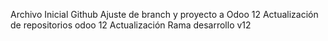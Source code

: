 Archivo Inicial Github
Ajuste de branch y proyecto a Odoo 12
Actualización de repositorios odoo 12
Actualización Rama desarrollo v12
